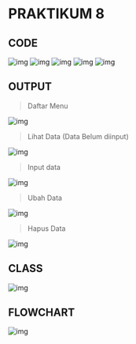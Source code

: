 # PRAKTIKUM 8

## CODE

![img](Gambar/1.PNG)
![img](Gambar/2.PNG)
![img](Gambar/3.PNG)
![img](Gambar/4.PNG)
![img](Gambar/5.PNG)

## OUTPUT
> Daftar Menu

![img](Gambar/6.PNG)

> Lihat Data (Data Belum diinput)

![img](Gambar/7.PNG)

> Input data

![img](Gambar/8.PNG)

> Ubah Data

![img](Gambar/9.PNG)

> Hapus Data

![img](Gambar/10.PNG)

## CLASS

![img](Gambar/Class.PNG)

## FLOWCHART

![img](Gambar/flowchart.PNG)

